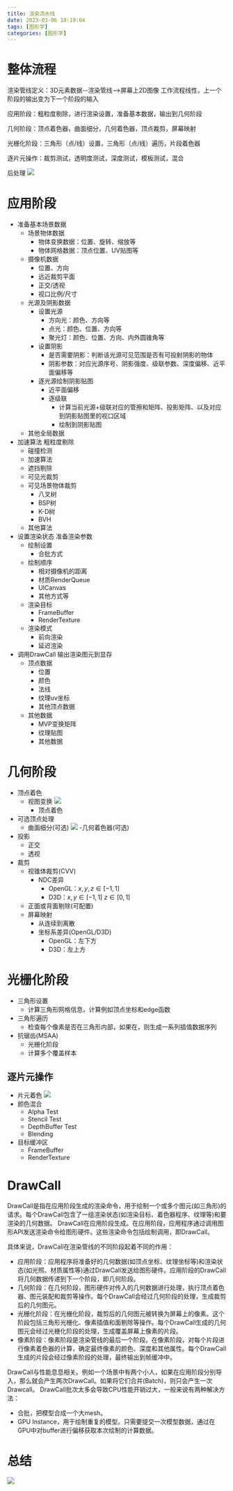 ```yaml
---
title: 渲染流水线
date: 2023-03-06 18:19:04
tags: [图形学]
categories: [图形学]
---
```

# 整体流程
渲染管线定义：3D元素数据--渲染管线-->屏幕上2D图像
工作流程线性，上一个阶段的输出变为下一个阶段的输入

应用阶段：粗粒度剔除，进行渲染设置，准备基本数据，输出到几何阶段

几何阶段：顶点着色器，曲面细分，几何着色器，顶点裁剪，屏幕映射

光栅化阶段：三角形（点/线）设置，三角形（点/线）遍历，片段着色器

逐片元操作：裁剪测试，透明度测试，深度测试，模板测试，混合

后处理
![](https://strainbow.oss-cn-hangzhou.aliyuncs.com/20230706191615.png)

# 应用阶段
- 准备基本场景数据 
  - 场景物体数据 
    - 物体变换数据：位置、旋转、缩放等
    - 物体网格数据：顶点位置、UV贴图等
  - 摄像机数据 
    - 位置、方向
    - 远近裁剪平面
    - 正交/透视
    - 视口比例/尺寸
  - 光源及阴影数据 
    - 设置光源 
      - 方向光：颜色、方向等
      - 点光：颜色、位置、方向等
      - 聚光灯：颜色、位置、方向、内外圆锥角等
    - 设置阴影 
      - 是否需要阴影：判断该光源可见范围是否有可投射阴影的物体
      - 阴影参数：对应光源序号、阴影强度、级联参数、深度偏移、近平面偏移等
    - 逐光源绘制阴影贴图 
      - 近平面偏移
      - 逐级联 
        - 计算当前光源+级联对应的管擦和矩阵、投影矩阵、以及对应到阴影贴图里的视口区域
        - 绘制到阴影贴图
  - 其他全局数据
- 加速算法 粗粒度剔除 
  - 碰撞检测
  - 加速算法
  - 遮挡剔除
  - 可见光裁剪
  - 可见场景物体裁剪 
    - 八叉树
    - BSP树
    - K-D树
    - BVH
  - 其他算法
- 设置渲染状态 准备渲染参数 
  - 绘制设置 
    - 合批方式
  - 绘制顺序 
    - 相对摄像机的距离
    - 材质RenderQueue
    - UICanvas
    - 其他方式等
  - 渲染目标 
    - FrameBuffer
    - RenderTexture
  - 渲染模式 
    - 前向渲染
    - 延迟渲染
- 调用DrawCall 输出渲染图元到显存 
  - 顶点数据 
    - 位置
    - 颜色
    - 法线
    - 纹理uv坐标
    - 其他顶点数据
  - 其他数据 
    - MVP变换矩阵
    - 纹理贴图
    - 其他数据


# 几何阶段
- 顶点着色 
  - 视图变换
  ![](https://strainbow.oss-cn-hangzhou.aliyuncs.com/20230706192019.png)
    - 顶点着色
- 可选顶点处理 
  - 曲面细分(可选)
  ![](https://strainbow.oss-cn-hangzhou.aliyuncs.com/20230706192046.png)
  -几何着色器(可选)
- 投影 
  - 正交
  - 透视
- 裁剪 
  - 视锥体裁剪(CVV)
    - NDC差异 
        - OpenGL：$x,y,z\in [-1,1]$
        - D3D：$x,y\in [-1,1]$ $z\in [0,1]$
  - 正面或背面剔除(可配置)
  - 屏幕映射 
    - 从连续到离散
    - 坐标系差异(OpenGL/D3D) 
        - OpenGL：左下方
        - D3D：左上方

# 光栅化阶段
- 三角形设置 
  - 计算三角形网格信息，计算例如顶点坐标和edge函数
- 三角形遍历 
  - 检查每个像素是否在三角形内部，如果在，则生成一系列插值数据序列
- 抗锯齿(MSAA) 
  - 光栅化阶段
  - 计算多个覆盖样本

## 逐片元操作
- 片元着色 
    ![](https://strainbow.oss-cn-hangzhou.aliyuncs.com/20230706192447.png)
- 颜色混合 
  - Alpha Test
  - Stencil Test
  - DepthBuffer Test
  - Blending
- 目标缓冲区 
  - FrameBuffer
  - RenderTexture

# DrawCall
DrawCall是指在应用阶段生成的渲染命令，用于绘制一个或多个图元(如三角形)的请求。每个DrawCall包含了一组渲染状态(如渲染目标、着色器程序、纹理等)和要渲染的几何数据。
DrawCall在应用阶段生成。在应用阶段，应用程序通过调用图形API发送渲染命令给图形硬件。这些渲染命令包括绘制调用，即DrawCall。

具体来说，DrawCall在渲染管线的不同阶段起着不同的作用：
- 应用阶段：应用程序将准备好的几何数据(如顶点坐标、纹理坐标等)和渲染状态(如光照、材质属性等)通过DrawCall发送给图形硬件。应用阶段的DrawCall将几何数据传递到下一个阶段，即几何阶段。
- 几何阶段：在几何阶段，图形硬件对传入的几何数据进行处理，执行顶点着色器、图元装配和裁剪等操作。每个DrawCall会经过几何阶段的处理，生成裁剪后的几何图元。
- 光栅化阶段：在光栅化阶段，裁剪后的几何图元被转换为屏幕上的像素。这个阶段包括三角形光栅化、像素插值和面剔除等操作。每个DrawCall生成的几何图元会经过光栅化阶段的处理，生成覆盖屏幕上像素的片段。
- 像素阶段：像素阶段是渲染管线的最后一个阶段。在像素阶段，对每个片段进行像素着色器的计算，确定最终像素的颜色、深度和其他属性。每个DrawCall生成的片段会经过像素阶段的处理，最终输出到帧缓冲中。

DrawCall与性能息息相关。例如一个场景中有两个小人，如果在应用阶段分别导入，那么就会产生两次DrawCall。如果将它们合并(Batch)，则只会产生一次Drawcall。
DrawCall批次太多会导致CPU性能开销过大，一般来说有两种解决方法：
- 合批，把模型合成一个大mesh。
- GPU Instance，用于绘制重复的模型。只需要提交一次模型数据，通过在GPU中对buffer进行偏移获取本次绘制的计算数据。

# 总结
![](https://strainbow.oss-cn-hangzhou.aliyuncs.com/20230708192233.png)

